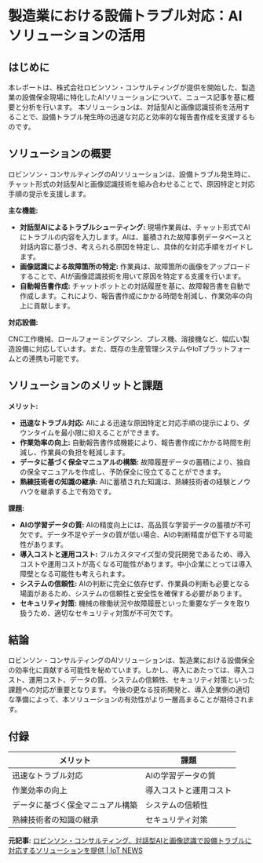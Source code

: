 # 製造業における設備トラブル対応：AIソリューションの活用

## はじめに

本レポートは、株式会社ロビンソン・コンサルティングが提供を開始した、製造業の設備保全現場に特化したAIソリューションについて、ニュース記事を基に概要と分析を行います。  本ソリューションは、対話型AIと画像認識技術を活用することで、設備トラブル発生時の迅速な対応と効率的な報告書作成を支援するものです。


## ソリューションの概要

ロビンソン・コンサルティングのAIソリューションは、設備トラブル発生時に、チャット形式の対話型AIと画像認識技術を組み合わせることで、原因特定と対応手順の提示を支援します。

**主な機能:**

* **対話型AIによるトラブルシューティング:** 現場作業員は、チャット形式でAIにトラブルの内容を入力します。AIは、蓄積された故障事例データベースと対話内容に基づき、考えられる原因を特定し、具体的な対応手順をガイドします。
* **画像認識による故障箇所の特定:** 作業員は、故障箇所の画像をアップロードすることで、AIが画像認識技術を用いて原因を特定する支援を行います。
* **自動報告書作成:** チャットボットとの対話履歴を基に、故障報告書を自動で作成します。これにより、報告書作成にかかる時間を削減し、作業効率の向上に貢献します。

**対応設備:**

CNC工作機械、ロールフォーミングマシン、プレス機、溶接機など、幅広い製造設備に対応しています。また、既存の生産管理システムやIoTプラットフォームとの連携も可能です。


## ソリューションのメリットと課題

**メリット:**

* **迅速なトラブル対応:** AIによる迅速な原因特定と対応手順の提示により、ダウンタイムを最小限に抑えることができます。
* **作業効率の向上:** 自動報告書作成機能により、報告書作成にかかる時間を削減し、作業員の負担を軽減します。
* **データに基づく保全マニュアルの構築:** 故障履歴データの蓄積により、独自の保全マニュアルを作成し、予防保全に役立てることができます。
* **熟練技術者の知識の継承:** AIに蓄積された知識は、熟練技術者の経験とノウハウを継承する上で有効です。


**課題:**

* **AIの学習データの質:** AIの精度向上には、高品質な学習データの蓄積が不可欠です。データ不足やデータの質が低い場合、AIの判断精度が低下する可能性があります。
* **導入コストと運用コスト:** フルカスタマイズ型の受託開発であるため、導入コストや運用コストが高くなる可能性があります。中小企業にとっては導入障壁となる可能性も考えられます。
* **システムの信頼性:** AIの判断に完全に依存せず、作業員の判断も必要となる場面があるため、システムの信頼性と安全性を確保する必要があります。
* **セキュリティ対策:** 機械の稼働状況や故障履歴といった重要なデータを取り扱うため、適切なセキュリティ対策が不可欠です。


## 結論

ロビンソン・コンサルティングのAIソリューションは、製造業における設備保全の効率化に貢献する可能性を秘めています。しかし、導入にあたっては、導入コスト、運用コスト、データの質、システムの信頼性、セキュリティ対策といった課題への対応が重要となります。  今後の更なる技術開発と、導入企業側の適切な準備によって、本ソリューションの有効性がより一層高まることが期待されます。


## 付録

| メリット                     | 課題                               |
|------------------------------|------------------------------------|
| 迅速なトラブル対応           | AIの学習データの質                   |
| 作業効率の向上               | 導入コストと運用コスト               |
| データに基づく保全マニュアル構築 | システムの信頼性                     |
| 熟練技術者の知識の継承       | セキュリティ対策                     |



**元記事:** [ロビンソン・コンサルティング、対話型AIと画像認識で設備トラブルに対応するソリューションを提供 | IoT NEWS](https://iotnews.jp/digital-transformation/260719/)